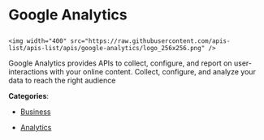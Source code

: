 # Google Analytics<p align="center">
    <img width="400" src="https://raw.githubusercontent.com/apis-list/apis-list/apis/google-analytics/logo_256x256.png" />
</p>

Google Analytics provides APIs to collect, configure, and report on user-interactions with your online content. Collect, configure, and analyze your data to reach the right audience

**Categories**:

- [Business](https://github/apis-list/apis-list#business)

- [Analytics](https://github/apis-list/apis-list#analytics)





